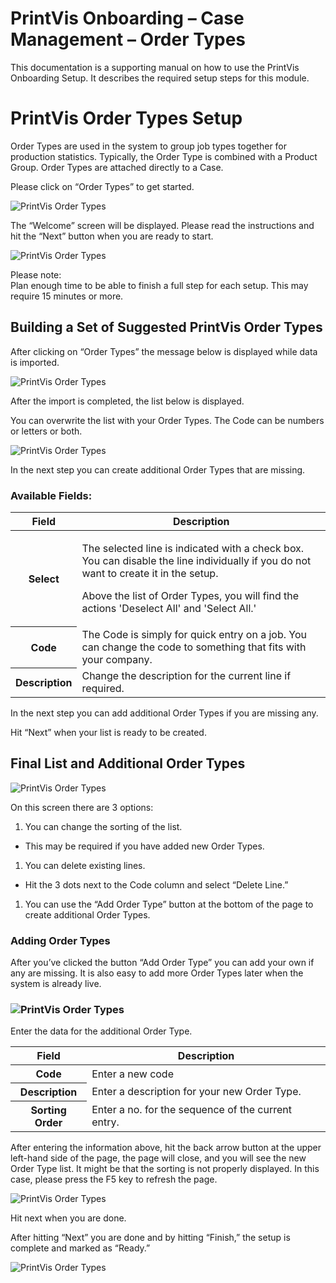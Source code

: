 # PrintVis Onboarding – Case Management – Order Types

This documentation is a supporting manual on how to use the PrintVis
Onboarding Setup. It describes the required setup steps for this module.

# PrintVis Order Types Setup

Order Types are used in the system to group job types together for
production statistics. Typically, the Order Type is combined with a
Product Group. Order Types are attached directly to a Case.

Please click on “Order Types” to get started.

![PrintVis Order Types](./assets/0204-image1.png)

The “Welcome” screen will be displayed. Please read the instructions and
hit the “Next” button when you are ready to start.

![PrintVis Order Types](./assets/0204-image2.png)

Please note:  
Plan enough time to be able to finish a full step for each setup. This
may require 15 minutes or more.

## Building a Set of Suggested PrintVis Order Types

After clicking on “Order Types” the message below is displayed while
data is imported.

![PrintVis Order Types](./assets/0204-image3.png)

After the import is completed, the list below is displayed.

You can overwrite the list with your Order Types. The Code can be
numbers or letters or both.

![PrintVis Order Types](./assets/0204-image4.png)

In the next step you can create additional Order Types that are missing.

### Available Fields:

<table>
<colgroup>
<col style="width: 18%" />
<col style="width: 81%" />
</colgroup>
<thead>
<tr>
<th><strong>Field</strong></th>
<th><strong>Description</strong></th>
</tr>
</thead>
<tbody>
<tr>
<th>Select</th>
<td><p>The selected line is indicated with a check box. You can disable
the line individually if you do not want to create it in the setup.</p>
<p>Above the list of Order Types, you will find the actions 'Deselect
All' and 'Select All.'</p></td>
</tr>
<tr>
<th>Code</th>
<td>The Code is simply for quick entry on a job. You can change the code
to something that fits with your company.</td>
</tr>
<tr>
<th>Description</th>
<td>Change the description for the current line if required.</td>
</tr>
</tbody>
</table>

In the next step you can add additional Order Types if you are missing
any.

Hit “Next” when your list is ready to be created.

## Final List and Additional Order Types 

![PrintVis Order Types](./assets/0204-image5.png)

On this screen there are 3 options:

1.  You can change the sorting of the list.

-   This may be required if you have added new Order Types.

1.  You can delete existing lines.

-   Hit the 3 dots next to the Code column and select “Delete Line.”

1.  You can use the “Add Order Type” button at the bottom of the page to
    create additional Order Types.

### Adding Order Types

After you’ve clicked the button “Add Order Type” you can add your own if
any are missing. It is also easy to add more Order Types later when the
system is already live.

### ![PrintVis Order Types](./assets/0204-image6.png)

Enter the data for the additional Order Type.

<table>
<colgroup>
<col style="width: 24%" />
<col style="width: 75%" />
</colgroup>
<thead>
<tr>
<th><strong>Field</strong></th>
<th><strong>Description</strong></th>
</tr>
</thead>
<tbody>
<tr>
<th>Code</th>
<td>Enter a new code</td>
</tr>
<tr>
<th>Description</th>
<td>Enter a description for your new Order Type.</td>
</tr>
<tr>
<th>Sorting Order</th>
<td>Enter a no. for the sequence of the current entry.</td>
</tr>
</tbody>
</table>

After entering the information above, hit the back arrow button at the
upper left-hand side of the page, the page will close, and you will see
the new Order Type list. It might be that the sorting is not properly
displayed. In this case, please press the F5 key to refresh the page.

![PrintVis Order Types](./assets/0204-image7.png)

Hit next when you are done.

After hitting “Next” you are done and by hitting “Finish,” the setup is
complete and marked as “Ready.”

![PrintVis Order Types](./assets/0204-image8.png)

